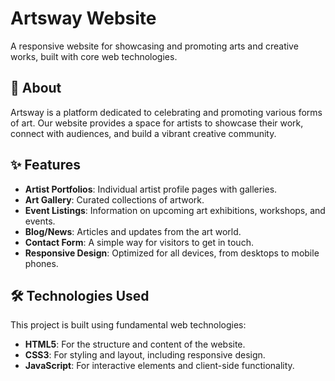 # Artsway Website

A responsive website for showcasing and promoting arts and creative works, built with core web technologies.

## 🎨 About

Artsway is a platform dedicated to celebrating and promoting various forms of art. Our website provides a space for artists to showcase their work, connect with audiences, and build a vibrant creative community.

## ✨ Features

- **Artist Portfolios**: Individual artist profile pages with galleries.
- **Art Gallery**: Curated collections of artwork.
- **Event Listings**: Information on upcoming art exhibitions, workshops, and events.
- **Blog/News**: Articles and updates from the art world.
- **Contact Form**: A simple way for visitors to get in touch.
- **Responsive Design**: Optimized for all devices, from desktops to mobile phones.

## 🛠 Technologies Used

This project is built using fundamental web technologies:
- **HTML5**: For the structure and content of the website.
- **CSS3**: For styling and layout, including responsive design.
- **JavaScript**: For interactive elements and client-side functionality.
 
